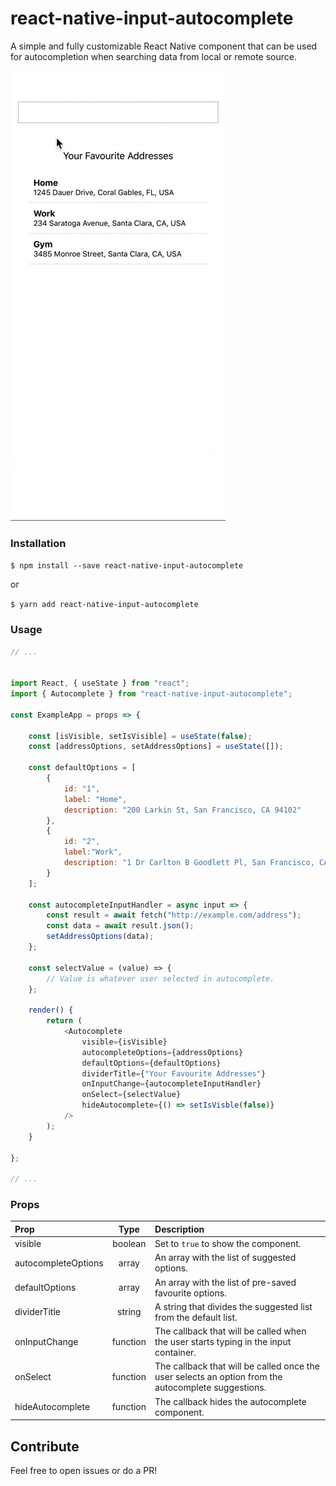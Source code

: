 # react-native-input-autocomplete

A simple and fully customizable React Native component that can be used for autocompletion when searching data from local or remote source.

![Autocomplete Example](example.gif)

### Installation

`$ npm install --save react-native-input-autocomplete`

or 

`$ yarn add react-native-input-autocomplete`


### Usage

```javascript
// ...


import React, { useState } from "react";
import { Autocomplete } from "react-native-input-autocomplete";

const ExampleApp = props => {

    const [isVisible, setIsVisible] = useState(false);
    const [addressOptions, setAddressOptions] = useState([]);

    const defaultOptions = [
        {
            id: "1",
            label: "Home",
            description: "200 Larkin St, San Francisco, CA 94102"
        },
        {
            id: "2",
            label:"Work",
            description: "1 Dr Carlton B Goodlett Pl, San Francisco, CA 94102"
        }
    ];

    const autocompleteInputHandler = async input => {
        const result = await fetch("http://example.com/address");
        const data = await result.json();
        setAddressOptions(data);
    };

    const selectValue = (value) => {
        // Value is whatever user selected in autocomplete.
    };

    render() {
        return (
            <Autocomplete 
                visible={isVisible}
                autocompleteOptions={addressOptions}
                defaultOptions={defaultOptions}
                dividerTitle={"Your Favourite Addresses"}
                onInputChange={autocompleteInputHandler}
                onSelect={selectValue}
                hideAutocomplete={() => setIsVisble(false)}
            />
        );
    }

};

// ...
```

### Props
| Prop | Type | Description |
| :------------ |:---------------:| :-----|
| visible | boolean | Set to `true` to show the component. |
| autocompleteOptions | array | An array with the list of suggested options.
| defaultOptions | array | An array with the list of pre-saved favourite options. |
| dividerTitle | string | A string that divides the suggested list from the default list. |
| onInputChange | function | The callback that will be called when the user starts typing in the input container. |
| onSelect | function | The callback that will be called once the user selects an option from the autocomplete suggestions. |
| hideAutocomplete | function | The callback hides the autocomplete component. |

## Contribute
Feel free to open issues or do a PR!